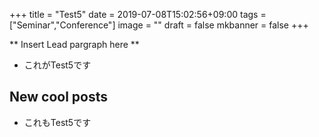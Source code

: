 +++
title =  "Test5"
date = 2019-07-08T15:02:56+09:00
tags = ["Seminar","Conference"]
image = ""
draft = false
mkbanner = false
+++

** Insert Lead pargraph here **

*  これがTest5です

## New cool posts

*  これもTest5です
